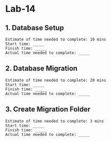 # Lab-14

## 1. Database Setup
``` 
Estimate of time needed to complete: 10 mins 
Start time: _____ 
Finish time: _____ 
Actual time needed to complete: _____ 
```


## 2. Database Migration
``` 
Estimate of time needed to complete: 20 mins 
Start time: _____ 
Finish time: _____ 
Actual time needed to complete: _____ 
```


## 3. Create Migration Folder
``` 
Estimate of time needed to complete: 3 mins 
Start time: _____ 
Finish time: _____ 
Actual time needed to complete: _____ 
```
